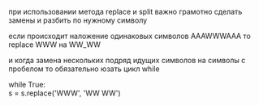 при использовании метода replace и split  важно грамотно сделать замены и разбить по нужному символу

если происходит наложение одинаковых символов 
AAAWWWAAA то replace WWW на WW_WW

и когда замена нескольких подряд идущих символов на символы с пробелом то обязательно юзать цикл while

while True:    
s = s.replace('WWW', 'WW WW')